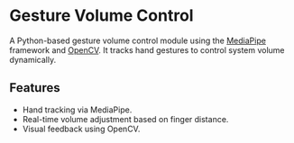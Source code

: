 # Gesture Volume Control

A Python-based gesture volume control module using the [MediaPipe](https://google.github.io/mediapipe/) framework and [OpenCV](https://opencv.org/). It tracks hand gestures to control system volume dynamically.

## Features

- Hand tracking via MediaPipe.
- Real-time volume adjustment based on finger distance.
- Visual feedback using OpenCV.